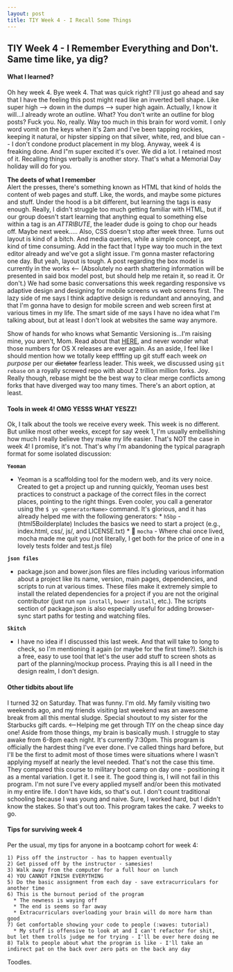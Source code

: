 ```yaml
---
layout: post
title: TIY Week 4 - I Recall Some Things
---
```


## TIY Week 4 - I Remember Everything and Don't. Same time like, ya dig?

#### What I learned?
Oh hey week 4. Bye week 4. That was quick right? I'll just go ahead and say that I have the feeling this post might read like an inverted bell shape. Like super high --> down in the dumps --> super high again. Actually, I know it will...I already wrote an outline. What? You don't write an outline for blog posts? Fuck you. No, really. Way too much in this brain for word vomit. I only word vomit on the keys when it's 2am and I've been tapping rockies, keeping it natural, or hipster sipping on that silver, white, red, and blue can -- I don't condone product placement in my blog. Anyway, week 4 is freaking done. And I"m super excited it's over. We did a lot. I retained most of it. Recalling things verbally is another story. That's what a Memorial Day holiday will do for you.

**The deets of what I remember**  
Alert the presses, there's something known as HTML that kind of holds the content of web pages and stuff. Like, the words, and maybe some pictures and stuff. Under the hood is a bit different, but learning the tags is easy enough. Really, I didn't struggle too much getting familiar with HTML, but if our group doesn't start learning that anything equal to something else within a tag is an _ATTRIBUTE_, the leader dude is going to chop our heads off. Maybe next week..... Also, CSS doesn't stop after week three. Turns out layout is kind of a bitch. And media queries, while a simple concept, are kind of time consuming. Add in the fact that I type way too much in the text editor already and we've got a slight issue. I'm gonna master refactoring one day. But yeah, layout is tough. A post regarding the box model is currently in the works <-- (Absolutely no earth shattering information will be presented in said box model post, but should help me retain it, so read it. Or don't.) We had some basic conversations this week regarding responsive vs adaptive design and designing for mobile screens vs web screens first. The lazy side of me says I think adaptive design is redundant and annoying, and that I'm gonna have to design for mobile screen and web screen first at various times in my life. The smart side of me says I have no idea what I'm talking about, but at least I don't look at websites the same way anymore.

Show of hands for who knows what Semantic Versioning is...I'm raising mine, you aren't, Mom. Read about that [HERE](http://semver.org/), and never wonder what those numbers for OS X releases are ever again. As an aside, I feel like I should mention how we totally keep effffing up git stuff each week _on purpose_ per our ~~dictator~~ fearless leader. This week, we discussed using `git rebase` on a royally screwed repo with about 2 trillion million forks. Joy. Really though, rebase might be the best way to clear merge conflicts among forks that have diverged way too many times. There's an abort option, at least.

#### Tools in week 4! OMG YESSS WHAT YESZZ!
Ok, I talk about the tools we receive every week. This week is no different. But unlike most other weeks, except for say week 1, I'm usually embellishing how much I really believe they make my life easier. That's NOT the case in week 4! I promise, it's not. That's why I'm abandoning the typical paragraph format for some isolated discussion:

**`Yeoman`**
   * Yeoman is a scaffolding tool for the modern web, and its very noice. Created to get a project up and running quickly, Yeoman uses best practices to construct a package of the correct files in the correct places, pointing to the right things. Even cooler, you call a generator using the `$ yo <generatorName>` command. It's glorious, and it has already helped me with the following generators:
    * `h5bp` - (html5Boilderplate) Includes the basics we need to start a project (e.g., index.html, css/, js/, and LICENSE.txt)
    * :wave: `mocha` - Where chai once lived, mocha made me quit you (not literally, I get both for the price of one in a lovely tests folder and test.js file)

**`json files`**
   * package.json and bower.json files are files including various information about a project like its name, version, main pages, dependencies, and scripts to run at various times. These files make it extremely simple to install the related dependencies for a project if you are not the original contributor (just run `npm install`, `bower install`, etc.). The scripts section of package.json is also especially useful for adding browser-sync start paths for testing and watching files.

**`Skitch`**
   * I have no idea if I discussed this last week. And that will take to long to check, so I'm mentioning it again (or maybe for the first time?). Skitch is a free, easy to use tool that let's the user add stuff to screen shots as part of the planning/mockup process. Praying this is all I need in the design realm, I don't design.

#### Other tidbits about life
I turned 32 on Saturday. That was funny. I'm old. My family visiting two weekends ago, and my friends visiting last weekend was an awesome break from all this mental sludge. Special shoutout to my sister for the Starbucks gift cards. <--Helping me get through TIY on the cheap since day one! Aside from those things, my brain is basically mush. I struggle to stay awake from 6-8pm each night. It's currently 7:30pm. This program is officially the hardest thing I've ever done. I've called things hard before, but I'll be the first to admit most of those times were situations where I wasn't applying myself at nearly the level needed. That's not the case this time. They compared this course to military boot camp on day one - positioning it as a mental variation. I get it. I see it. The good thing is, I will not fail in this program. I'm not sure I've every applied myself and/or been this motivated in my entire life. I don't have kids, so that's out. I don't count traditional schooling because I was young and naive. Sure, I worked hard, but I didn't know the stakes. So that's out too. This program takes the cake. 7 weeks to go.

#### Tips for surviving week 4
Per the usual, my tips for anyone in a bootcamp cohort for week 4:

```
1) Piss off the instructor - has to happen eventually
2) Get pissed off by the instructor - samesies!
3) Walk away from the computer for a full hour on lunch
4) YOU CANNOT FINISH EVERYTHING
5) Do the basic assignment from each day - save extracurriculars for another time
6) This is the burnout period of the program
  * The newness is waying off
  * The end is seems so far away
  * Extracurriculars overloading your brain will do more harm than good
7) Get comfortable showing your code to people (:waves: tutorial)
  * My stuff is offensive to look at and I can't refactor for shit, but let them trolls judge me for trying - I'll be over here doing me
8) Talk to people about what the program is like - I'll take an indirect pat on the back over zero pats on the back any day
```

Toodles.
